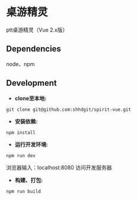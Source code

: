 # 桌游精灵

ptt桌游精灵（Vue 2.x版）

## Dependencies

node、npm

## Development

* **clone至本地:**
```
git clone git@github.com:shhdgit/spirit-vue.git
```
* **安装依赖:**
```
npm install
```
* **运行开发环境:**
```
npm run dev
```
浏览器输入：localhost:8080 访问开发服务器
* **构建、打包:**
```
npm run build
```

